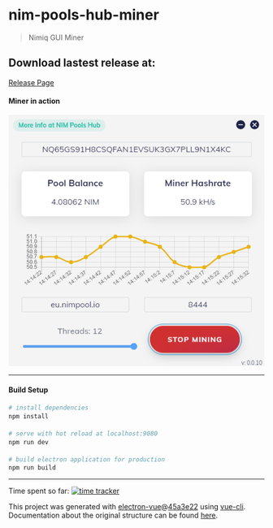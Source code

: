 # nim-pools-hub-miner

> Nimiq GUI Miner

## Download lastest release at:

[Release Page](https://github.com/Albermonte/nim-pools-hub-miner/releases/latest)


#### Miner in action

![Mining](screenshots/mining.png)

---

#### Build Setup

``` bash
# install dependencies
npm install

# serve with hot reload at localhost:9080
npm run dev

# build electron application for production
npm run build


```

---
Time spent so far: 
[![time tracker](https://wakatime.com/badge/github/Albermonte/nim-pools-hub-miner.svg)](https://wakatime.com/badge/github/Albermonte/nim-pools-hub-miner)

This project was generated with [electron-vue](https://github.com/SimulatedGREG/electron-vue)@[45a3e22](https://github.com/SimulatedGREG/electron-vue/tree/45a3e224e7bb8fc71909021ccfdcfec0f461f634) using [vue-cli](https://github.com/vuejs/vue-cli). Documentation about the original structure can be found [here](https://simulatedgreg.gitbooks.io/electron-vue/content/index.html).
